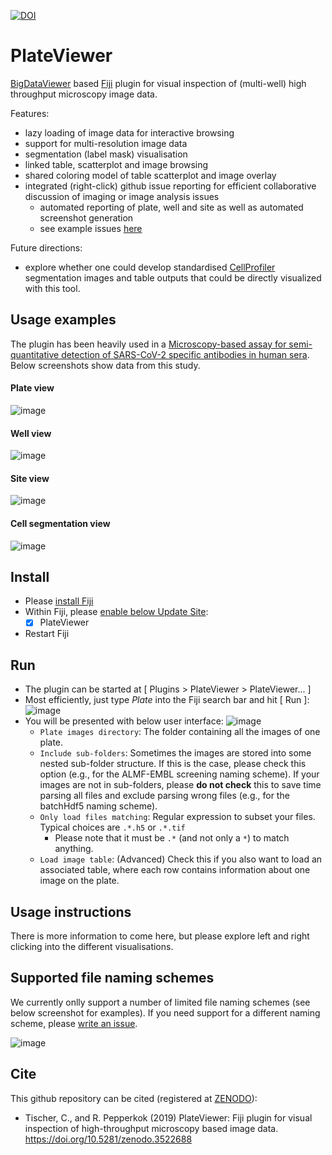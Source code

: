 [![DOI](https://zenodo.org/badge/144602584.svg)](https://zenodo.org/badge/latestdoi/144602584)

# PlateViewer

[BigDataViewer](https://imagej.net/BigDataViewer) based [Fiji](https://fiji.sc/) plugin for visual inspection of (multi-well) high throughput microscopy image data.

Features:
- lazy loading of image data for interactive browsing
- support for multi-resolution image data
- segmentation (label mask) visualisation
- linked table, scatterplot and image browsing
- shared coloring model of table scatterplot and image overlay
- integrated (right-click) github issue reporting for efficient collaborative discussion of imaging or image analysis issues
  - automated reporting of plate, well and site as well as automated screenshot generation
  - see example issues [here](https://github.com/hci-unihd/antibodies-analysis-issues/issues)

Future directions:
- explore whether one could develop standardised [CellProfiler](https://cellprofiler.org/) segmentation images and table outputs that could be directly visualized with this tool.

## Usage examples

The plugin has been heavily used in a [Microscopy-based assay for semi-quantitative detection of SARS-CoV-2 specific antibodies in human sera](https://www.biorxiv.org/content/10.1101/2020.06.15.152587v1). Below screenshots show data from this study.

#### Plate view
![image](https://user-images.githubusercontent.com/2157566/88773118-064ec280-d182-11ea-81ee-9806d8de0483.png)

#### Well view
![image](https://user-images.githubusercontent.com/2157566/88773870-07342400-d183-11ea-802a-670f1f0ad3f3.png)

#### Site view
![image](https://user-images.githubusercontent.com/2157566/88774283-87f32000-d183-11ea-89b9-76e9ce923cb9.png)

#### Cell segmentation view
![image](https://user-images.githubusercontent.com/2157566/88774926-5595f280-d184-11ea-8da0-b71afaa10064.png)


## Install

- Please [install Fiji](fiji.sc)
- Within Fiji, please [enable below Update Site](https://imagej.net/Following_an_update_site): 
    - [X] PlateViewer
- Restart Fiji

## Run

- The plugin can be started at [ Plugins > PlateViewer > PlateViewer... ]
- Most efficiently, just type *Plate* into the Fiji search bar and hit [ Run ]:
![image](https://user-images.githubusercontent.com/2157566/80029189-b6a78d80-84e6-11ea-957d-6fe5f9d07f32.png)
- You will be presented with below user interface: ![image](https://user-images.githubusercontent.com/2157566/80489978-f2b47580-8960-11ea-98d1-3148a9b6849d.png)
    - `Plate images directory`: The folder containing all the images of one plate.
    - `Include sub-folders`: Sometimes the images are stored into some nested sub-folder structure. If this is the case, please check this option (e.g., for the ALMF-EMBL screening naming scheme). If your images are not in sub-folders, please **do not check** this to save time parsing all files and exclude parsing wrong files (e.g., for the batchHdf5 naming scheme).
    - `Only load files matching`: Regular expression to subset your files. Typical choices are `.*.h5` or `.*.tif`
        - Please note that it must be `.*` (and not only a `*`) to match anything.
    - `Load image table`: (Advanced) Check this if you also want to load an associated table, where each row contains information about one image on the plate.
    
    
## Usage instructions

There is more information to come here, but please explore left and right clicking into the different visualisations.

## Supported file naming schemes

We currently onlly support a number of limited file naming schemes (see below screenshot for examples).
If you need support for a different naming scheme, please [write an issue](https://github.com/embl-cba/plateviewer/issues).

![image](https://user-images.githubusercontent.com/2157566/154275810-7411594d-b74c-485b-abfe-c61586787605.png)

## Cite

This github repository can be cited (registered at [ZENODO](https://zenodo.org/)):
- Tischer, C., and R. Pepperkok (2019) PlateViewer: Fiji plugin for visual inspection of high-throughput microscopy based image data. https://doi.org/10.5281/zenodo.3522688
